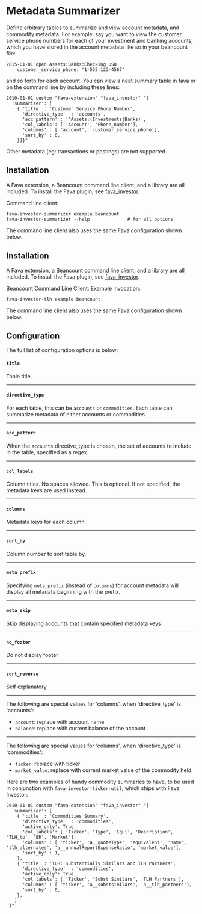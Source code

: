 # Metadata Summarizer

Define arbitrary tables to summarize and view account metadata, and commodity metadata.
For example, say you want to view the customer service phone numbers for each of your
investment and banking accounts, which you have stored in the account metadata like so
in your beancount file:

  ```
  2015-01-01 open Assets:Banks:Checking USD
      customer_service_phone: "1-555-123-4567"
  ```

and so forth for each account. You can view a neat summary table in fava or on the
command line by including these lines:

  ```
  2010-01-01 custom "fava-extension" "fava_investor" "{
    'summarizer': [
      { 'title' : 'Customer Service Phone Number',
        'directive_type'  : 'accounts',
        'acc_pattern' : '^Assets:(Investments|Banks)',
        'col_labels': [ 'Account', 'Phone_number'],
        'columns' : [ 'account', 'customer_service_phone'],
        'sort_by' : 0,
      }]}"
  ```
  
Other metadata (eg: transactions or postings) are not supported.

## Installation
A Fava extension, a Beancount command line client, and a library are all included.
To install the Fava plugin, see [fava_investor](https://github.com/redstreet/fava_investor).

Command line client:
```
fava-investor-summarizer example.beancount
fava-investor-summarizer --help              # for all options
```

The command line client also uses the same Fava configuration shown below.


## Installation
A Fava extension, a Beancount command line client, and a library are all included.
To install the Fava plugin, see [fava_investor](https://github.com/redstreet/fava_investor).

Beancount Command Line Client: Example invocation:
```
fava-investor-tlh example.beancount
```
The command line client also uses the same Fava configuration shown below.


## Configuration
The full list of configuration options is below:

#### `title`

Table title.

---
#### `directive_type`

For each table, this can be `accounts` or `commodities`. Each table can summarize
metadata of either accounts or commodities.

---
#### `acc_pattern`

When the `accounts` directive_type is chosen, the set of accounts to include in the
table, specified as a regex.

---
#### `col_labels`

Column titles. No spaces allowed. This is optional. If not specified, the metadata keys
are used instead.

---
#### `columns`

Metadata keys for each column.


---
#### `sort_by`

Column number to sort table by.

---
#### `meta_prefix`

Specifying `meta_prefix` (instead of `columns`) for account metadata will display all
metadata beginning with the prefix.

---
#### `meta_skip`

Skip displaying accounts that contain specified metadata keys

---
#### `no_footer`

Do not display footer

---
#### `sort_reverse`

Self explanatory

---
The following are special values for 'columns', when 'directive_type' is 'accounts':
- `account`: replace with account name
- `balance`: replace with current balance of the account

---
The following are special values for 'columns', when 'directive_type' is 'commodities':
- `ticker`:       replace with ticker
- `market_value`: replace with current market value of the commodity held

Here are two examples of handy commodity summaries to have, to be used in conjunction
with `fava-investor-ticker-util`, which ships with Fava Investor:

```
2010-01-01 custom "fava-extension" "fava_investor" "{
  'summarizer': [
    { 'title' : 'Commodities Summary',
      'directive_type'  : 'commodities',
      'active_only': True,
      'col_labels': [ 'Ticker', 'Type', 'Equi', 'Description', 'TLH_to', 'ER', 'Market'],
      'columns' : [ 'ticker', 'a__quoteType', 'equivalent', 'name', 'tlh_alternates', 'a__annualReportExpenseRatio', 'market_value'],
      'sort_by' : 1,
    },
    { 'title' : 'TLH: Substantially Similars and TLH Partners',
      'directive_type'  : 'commodities',
      'active_only': True,
      'col_labels': [ 'Ticker', 'Subst_Similars', 'TLH_Partners'],
      'columns' : [ 'ticker', 'a__substsimilars', 'a__tlh_partners'],
      'sort_by' : 0,
    },
   ]
 }"
```
